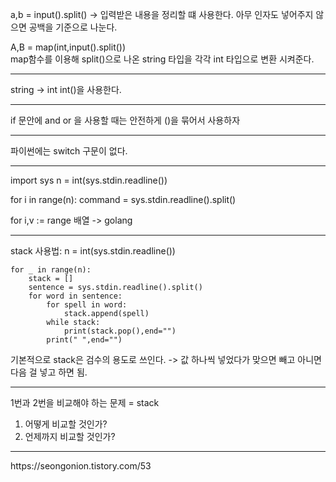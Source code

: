 a,b = input().split() -> 입력받은 내용을 정리할 떄 사용한다.
아무 인자도 넣어주지 않으면 공백을 기준으로 나눈다.<br>

A,B = map(int,input().split()) <br>
map함수를 이용해 split()으로 나온 string 타입을 각각 int 타입으로 변환 시켜준다.

<hr>
string -> int 
int()을 사용한다.
<hr>

if 문안에 and or 을 사용할 때는 안전하게 ()을 묶어서 사용하자

<hr>

파이썬에는 switch 구문이 없다.

<hr>
import sys
n = int(sys.stdin.readline())

for i in range(n):
command = sys.stdin.readline().split()

for i,v := range 배열 -> golang

<hr>

stack 사용법:
n = int(sys.stdin.readline())

    for _ in range(n):
        stack = []
        sentence = sys.stdin.readline().split()
        for word in sentence:
            for spell in word:
                stack.append(spell)
            while stack:
                print(stack.pop(),end="")
            print(" ",end="")

기본적으로 stack은 검수의 용도로 쓰인다.
-> 값 하나씩 넣었다가 맞으면 빼고 아니면 다음 걸 넣고 하면 됨.

<hr>

1번과 2번을 비교해야 하는 문제 = stack

1. 어떻게 비교할 것인가?
2. 언제까지 비교할 것인가?

<hr>
https://seongonion.tistory.com/53

